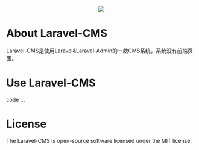 <p align="center"><img src="https://laravel.com/assets/img/components/logo-laravel.svg"></p>

# About Laravel-CMS
Laravel-CMS是使用Laravel&Laravel-Admin的一款CMS系统，系统没有前端页面。

# Use Laravel-CMS
code ...
# License
The Laravel-CMS is open-source software licensed under the MIT license.
